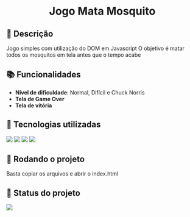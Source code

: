 <h1 align="center">Jogo Mata Mosquito</h1>

## :memo: Descrição
Jogo simples com utilização do DOM em Javascript
O objetivo é matar todos os mosquitos em tela antes que o tempo acabe

## :books: Funcionalidades
* <b>Nível de dificuldade</b>: Normal, Difícil e Chuck Norris
* <b>Tela de Game Over</b>
* <b>Tela de vitória</b>

## :wrench: Tecnologias utilizadas
<img src="https://img.shields.io/badge/HTML5-E34F26?style=for-the-badge&logo=html5&logoColor=white"> <img src="https://img.shields.io/badge/JavaScript-323330?style=for-the-badge&logo=javascript&logoColor=F7DF1E"> <img src="https://img.shields.io/badge/Bootstrap-563D7C?style=for-the-badge&logo=bootstrap&logoColor=white"> <img src="https://img.shields.io/badge/Font_Awesome-339AF0?style=for-the-badge&logo=fontawesome&logoColor=white">

## :rocket: Rodando o projeto
Basta copiar os arquivos e abrir o index.html

## :dart: Status do projeto
<img src="https://img.shields.io/badge/STATUS-FINALIZADO-blue?style=for-the-badge&logo=appveyor">
